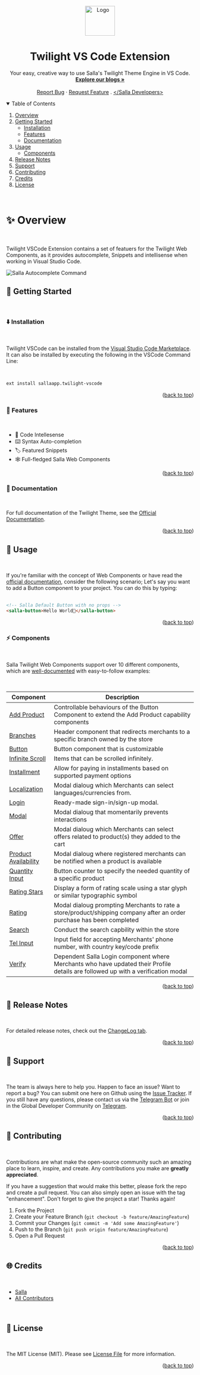 <div id="top"></div>

<br />
<div align="center"> 
  <a href="https://salla.dev"> 
    <img src="https://salla.dev/wp-content/themes/salla-portal/dist/img/salla-logo.svg" alt="Logo" width="80" height="80"> 
  </a>
  <h1 align="center">Twilight VS Code Extension</h1>
  <p align="center">
    Your easy, creative way to use Salla's Twilight Theme Engine in VS Code.
    <br />
    <a href="https://salla.dev/"><strong>Explore our blogs »</strong></a>
    <br />
    <br />
    <a href="https://github.com/SallaApp/twilight-vscode-extension/issues/new">Report Bug</a> · 
    <a href="https://github.com/SallaApp/twilight-vscode-extension/discussions/new">Request Feature</a> . <a href="https://t.me/salladev">&lt;/Salla Developers&gt;</a>
  </p>
</div>

<!-- TABLE OF CONTENTS -->
<details open>
  <summary>Table of Contents</summary>
  <ol>
    <li>
      <a href="#overview">Overview</a>
    </li>
    <li>
      <a href="#getting-started">Getting Started</a>
      <ul>
        <li><a href="#installation">Installation</a></li>
        <li>
      <a href="#features">Features</a>
    </li>
    <li>
      <a href="#documentation">Documentation</a>
    </li>
      </ul>
    </li>
    <li>
        <a href="#usage">Usage</a>
        <ul>
            <li><a href="#easy-mode-">Components</a></li>
        </ul>
    </li>
    <li><a href="#release-notes">Release Notes</a></li>  
    <li><a href="#support">Support</a></li>  
    <li><a href="#contributing">Contributing</a></li>
    <li><a href="#credits">Credits</a></li>
    <li><a href="#license">License</a></li>
  </ol>
</details>

<br>

# ✨ Overview

<br>

Twilight VSCode Extension contains a set of featuers for the Twilight Web Components, as it provides autocomplete, Snippets and intellisense when working in Visual Studio Code.

![Salla Autocomplete Command](https://i.ibb.co/PYnXczP/Clean-Shot-2022-05-17-at-08-57-11.gif)

## 🚀 Getting Started

<br>

### ⬇️ Installation

<br>

Twilight VSCode can be installed from the [Visual Studio Code Marketplace](). It can also be installed by executing the following in the VSCode Command Line:

<br>

```bash
ext install sallaapp.twilight-vscode
```

<p align="right">(<a href="#top">back to top</a>)</p>

### 📍 Features

<br>

- 🎨 Code Intellesense
- ⌨️ Syntax Auto-completion
- 🏷 Featured Snippets
- 🕸 Full-fledged Salla Web Components

<p align="right">(<a href="#top">back to top</a>)</p>

### 📕 Documentation

<br>

For full documentation of the Twilight Theme, see the [Official Documentation]().

<p align="right">(<a href="#top">back to top</a>)</p>

## 🧵 Usage

<br>

If you're familiar with the concept of Web Components or have read the [official documentation](), consider the following scenario; Let's say you want to add a Button component to your project. You can do this by typing: <br> <br>

```html
<!-- Salla Default Button with no props -->
<salla-button>Hello World👋</salla-button>
```

<p align="right">(<a href="#top">back to top</a>)</p>

### ⚡️ Components

<br>

Salla Twilight Web Components support over 10 different components, which are [well-documented]() with easy-to-follow examples:

<br>

| Component                | Description                                                                                                                      |
| ------------------------ | -------------------------------------------------------------------------------------------------------------------------------- |
| [Add Product]()          | Controllable behaviours of the Button Component to extend the Add Product capability components                                  |
| [Branches]()             | Header component that redirects merchants to a specific branch owned by the store                                                |
| [Button]()               | Button component that is customizable                                                                                            |
| [Infinite Scroll]()      | Items that can be scrolled infinitely.                                                                                           |
| [Installment]()          | Allow for paying in installments based on supported payment options                                                              |
| [Localization]()         | Modal dialoug which Merchants can select languages/currencies from.                                                              |
| [Login]()                | Ready-made sign-in/sign-up modal.                                                                                                |
| [Modal]()                | Modal dialoug that momentarily prevents interactions                                                                             |
| [Offer]()                | Modal dialoug which Merchants can select offers related to product(s) they added to the cart                                     |
| [Product Availability]() | Modal dialoug where registered merchants can be notified when a product is available                                             |
| [Quantity Input]()       | Button counter to specify the needed quantity of a specific product                                                              |
| [Rating Stars]()         | Display a form of rating scale using a star glyph or similar typographic symbol                                                  |
| [Rating]()               | Modal dialoug prompting Merchants to rate a store/product/shipping company after an order purchase has been completed            |
| [Search]()               | Conduct the search capbility within the store                                                                                    |
| [Tel Input]()            | Input field for accepting Merchants' phone number, with country key/code prefix                                                  |
| [Verify]()               | Dependent Salla Login component where Merchants who have updated their Profile details are followed up with a verification modal |

<p align="right">(<a href="#top">back to top</a>)</p>

## 🚀 Release Notes

<br>

For detailed release notes, check out the [ChangeLog tab]().

<p align="right">(<a href="#top">back to top</a>)</p>

## 👥 Support

<br>

The team is always here to help you. Happen to face an issue? Want to report a bug? You can submit one here on Github using the [Issue Tracker](https://github.com/SallaApp/twilight-vscode-extension/issues/new). If you still have any questions, please contact us via the [Telegram Bot](https://t.me/SallaSupportBot) or join in the Global Developer Community on [Telegram](https://t.me/salladev).

<p align="right">(<a href="#top">back to top</a>)</p>

## 💬 Contributing

<br>

Contributions are what make the open-source community such an amazing place to learn, inspire, and create.
Any contributions you make are **greatly appreciated**.

If you have a suggestion that would make this better, please fork the repo and create a pull request.
You can also simply open an issue with the tag "enhancement". Don't forget to give the project a star! Thanks again!

1. Fork the Project
2. Create your Feature Branch (`git checkout -b feature/AmazingFeature`)
3. Commit your Changes (`git commit -m 'Add some AmazingFeature'`)
4. Push to the Branch (`git push origin feature/AmazingFeature`)
5. Open a Pull Request

<p align="right">(<a href="#top">back to top</a>)</p>

## 🌐 Credits

<br>

- [Salla](https://github.com/sallaApp)
- [All Contributors](../../contributors)

<br>

## 📝 License

<br>

The MIT License (MIT). Please see [License File](LICENSE.md) for more information.

<p align="right">(<a href="#top">back to top</a>)</p>
